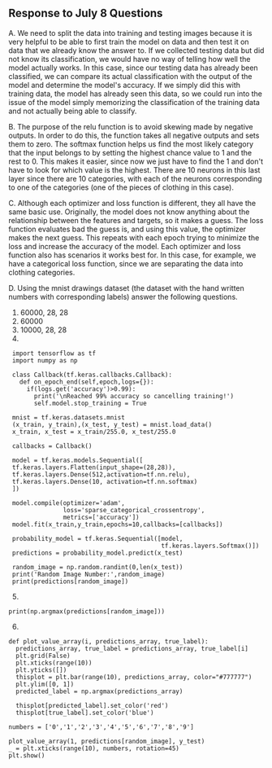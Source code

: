 ## Response to July 8 Questions

A. We need to split the data into training and testing images because it is very helpful
to be able to first train the model on data and then test it on data that we already know
the answer to. If we collected testing data but did not know its classification, we would
have no way of telling how well the model actually works. In this case, since our testing
data has already been classified, we can compare its actual classification with the
output of the model and determine the model's accuracy. If we simply did this with 
training data, the model has already seen this data, so we could run into the issue of 
the model simply memorizing the classification of the training data and not actually being
able to classify.

B. The purpose of the relu function is to avoid skewing made by negative outputs. In 
order to do this, the function takes all negative outputs and sets them to zero. The softmax
function helps us find the most likely category that the input belongs to by setting the
highest chance value to 1 and the rest to 0. This makes it easier, since now we just have
to find the 1 and don't have to look for which value is the highest. There are 10 neurons
in this last layer since there are 10 categories, with each of the neurons corresponding to 
one of the categories (one of the pieces of clothing in this case).

C. Although each optimizer and loss function is different, they all have the same basic
use. Originally, the model does not know anything about the relationship between the features
and targets, so it makes a guess. The loss function evaluates bad the guess is, and using
this value, the optimizer makes the next guess. This repeats with each epoch trying to 
minimize the loss and increase the accuracy of the model. Each optimizer and loss function 
also has scenarios it works best for. In this case, for example, we have a categorical loss
function, since we are separating the data into clothing categories.

D. Using the mnist drawings dataset (the dataset with the hand written numbers with
corresponding labels) answer the following questions.
  1. 60000, 28, 28
  2. 60000
  3. 10000, 28, 28
  4. 
 ```{python}
  import tensorflow as tf
  import numpy as np

  class Callback(tf.keras.callbacks.Callback):
    def on_epoch_end(self,epoch,logs={}):
      if(logs.get('accuracy')>0.99):
        print('\nReached 99% accuracy so cancelling training!')
        self.model.stop_training = True

  mnist = tf.keras.datasets.mnist
  (x_train, y_train),(x_test, y_test) = mnist.load_data()
  x_train, x_test = x_train/255.0, x_test/255.0

  callbacks = Callback()

  model = tf.keras.models.Sequential([
  tf.keras.layers.Flatten(input_shape=(28,28)),
  tf.keras.layers.Dense(512,activation=tf.nn.relu),
  tf.keras.layers.Dense(10, activation=tf.nn.softmax)
  ])

  model.compile(optimizer='adam',
                loss='sparse_categorical_crossentropy',
                metrics=['accuracy'])
  model.fit(x_train,y_train,epochs=10,callbacks=[callbacks])

  probability_model = tf.keras.Sequential([model,
                                           tf.keras.layers.Softmax()])
  predictions = probability_model.predict(x_test)

  random_image = np.random.randint(0,len(x_test))
  print('Random Image Number:',random_image)
  print(predictions[random_image])
  ```
  5. 
  ``` {python}
  print(np.argmax(predictions[random_image]))
  ```
  6. 
  ``` {python}
  def plot_value_array(i, predictions_array, true_label):
    predictions_array, true_label = predictions_array, true_label[i]
    plt.grid(False)
    plt.xticks(range(10))
    plt.yticks([])
    thisplot = plt.bar(range(10), predictions_array, color="#777777")
    plt.ylim([0, 1])
    predicted_label = np.argmax(predictions_array)

    thisplot[predicted_label].set_color('red')
    thisplot[true_label].set_color('blue')

  numbers = ['0','1','2','3','4','5','6','7','8','9']

  plot_value_array(1, predictions[random_image], y_test)
  _ = plt.xticks(range(10), numbers, rotation=45)
  plt.show()
  ```
